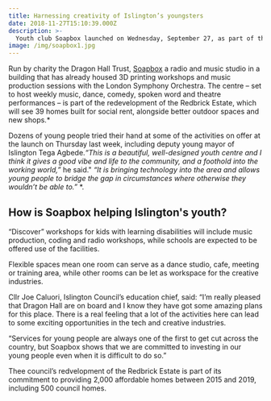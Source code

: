 ```yaml
---
title: Harnessing creativity of Islington’s youngsters
date: 2018-11-27T15:10:39.000Z
description: >-
  Youth club Soapbox launched on Wednesday, September 27, as part of the regeneration of the Redbrick Estate in Old Street.
image: /img/soapbox1.jpg
---
```


Run by charity the Dragon Hall Trust, [Soapbox](https://www.soapboxislington.org.uk/features) a radio and music studio in a building that has already housed 3D printing workshops and music production sessions with the London Symphony Orchestra. The centre – set to host weekly music, dance, comedy, spoken word and theatre performances – is part of the redevelopment of the Redbrick Estate, which will see 39 homes built for social rent, alongside better outdoor spaces and new shops.\*

Dozens of young people tried their hand at some of the activities on offer at the launch on Thursday last week, including deputy young mayor of Islington Tega Agbede.*“This is a beautiful, well-designed youth centre and I think it gives a good vibe and life to the community, and a foothold into the working world,”* he said." *“It is bringing technology into the area and allows young people to bridge the gap in circumstances where otherwise they wouldn’t be able to.”* \*.

## How is Soapbox helping Islington's youth?

“Discover” workshops for kids with learning disabilities will include music production, coding and radio workshops, while schools are expected to be offered use of the facilities.

Flexible spaces mean one room can serve as a dance studio, cafe, meeting or training area, while other rooms can be let as workspace for the creative industries.

Cllr Joe Caluori, Islington Council’s education chief, said: “I’m really pleased that Dragon Hall are on board and I know they have got some amazing plans for this place. There is a real feeling that a lot of the activities here can lead to some exciting opportunities in the tech and creative industries.

“Services for young people are always one of the first to get cut across the country, but Soapbox shows that we are committed to investing in our young people even when it is difficult to do so.”

Thee council’s redvelopment of the Redbrick Estate is part of its commitment to providing 2,000 affordable homes between 2015 and 2019, including 500 council homes.
